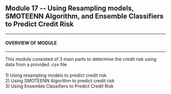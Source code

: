 
<h2>Module 17 -- Using Resampling models, SMOTEENN Algorithm, and Ensemble Classifiers to Predict Credit Risk
  </h2>
  
______________________________________________________________________
<h4>OVERVIEW OF MODULE 
</h4>

______________________________________________________________________
This module consisted of 3 main parts to determine the credit risk using data from a provided .csv file 
<br>
<br>1) Using resampling models to predict credit risk 
<br>2) Using SMOTEENN Algorithm to predict credit risk 
<br>3) Using Ensemble Classifiers to Predict Credit Risk


